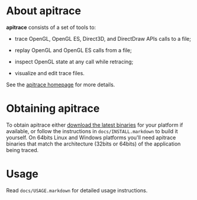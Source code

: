About **apitrace**
==================

**apitrace** consists of a set of tools to:

* trace OpenGL, OpenGL ES, Direct3D, and DirectDraw APIs calls to a file;

* replay OpenGL and OpenGL ES calls from a file;

* inspect OpenGL state at any call while retracing;

* visualize and edit trace files.

See the [apitrace homepage](http://apitrace.github.io/) for more details.


Obtaining **apitrace**
======================

To obtain apitrace either [download the latest
binaries](http://apitrace.github.io/#download) for your platform if available,
or follow the instructions in `docs/INSTALL.markdown` to build it yourself.  On
64bits Linux and Windows platforms you'll need apitrace binaries that match the
architecture (32bits or 64bits) of the application being traced.


Usage
=====

Read `docs/USAGE.markdown` for detailed usage instructions.
